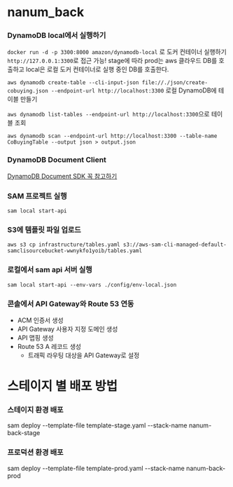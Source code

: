 # nanum_back

### DynamoDB local에서 실행하기

`docker run -d -p 3300:8000 amazon/dynamodb-local` 로 도커 컨테이너 실행하기 `http://127.0.0.1:3300`로 접근 가능!
stage에 따라 prod는 aws 클라우드 DB를 호출하고 local은 로컬 도커 컨테이너로 실행 중인 DB를 호출한다.

`aws dynamodb create-table --cli-input-json file://./json/create-cobuying.json --endpoint-url http://localhost:3300` 로컬 DynamoDB에 테이블 만들기

`aws dynamodb list-tables --endpoint-url http://localhost:3300`으로 테이블 조회

`aws dynamodb scan --endpoint-url http://localhost:3300 --table-name CoBuyingTable --output json > output.json`


### DynamoDB Document Client

[DynamoDB Document SDK 꼭 참고하기](https://docs.aws.amazon.com/ko_kr/sdk-for-javascript/v2/developer-guide/dynamodb-example-document-client.html)

### SAM 프로젝트 실행

`sam local start-api`

### S3에 템플릿 파일 업로드

`aws s3 cp infrastructure/tables.yaml s3://aws-sam-cli-managed-default-samclisourcebucket-wwnykfo1yoib/tables.yaml`


### 로컬에서 sam api 서버 실행

`sam local start-api --env-vars ./config/env-local.json`

### 콘솔에서 API Gateway와 Route 53 연동

- ACM 인증서 생성
- API Gateway 사용자 지정 도메인 생성
- API 맵핑 생성
- Route 53 A 레코드 생성
  - 트래픽 라우팅 대상을 API Gateway로 설정

# 스테이지 별 배포 방법

### 스테이지 환경 배포
sam deploy --template-file template-stage.yaml --stack-name nanum-back-stage

### 프로덕션 환경 배포
sam deploy --template-file template-prod.yaml --stack-name nanum-back-prod